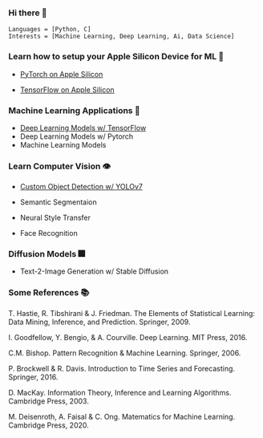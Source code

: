 ### Hi there 👋
```
Languages = [Python, C]
Interests = [Machine Learning, Deep Learning, Ai, Data Science]
```
### Learn how to setup your Apple Silicon Device for ML 🚀

- [PyTorch on Apple Silicon](https://github.com/phpfontana/pytorch-apple-silicon) 

- [TensorFlow on Apple Silicon](https://github.com/phpfontana/tensorflow-apple-silicon) 

### Machine Learning Applications 🤖
- [Deep Learning Models w/ TensorFlow](https://github.com/phpfontana/tensorflow-models)
- Deep Learning Models w/ Pytorch
- Machine Learning Models

### Learn Computer Vision 👁‍
- [Custom Object Detection w/ YOLOv7](https://github.com/phpfontana/custom-object-detection)

- Semantic Segmentaion

- Neural Style Transfer

- Face Recognition

### Diffusion Models 🎆
- Text-2-Image Generation w/ Stable Diffusion 

### Some References 📚
T. Hastie, R. Tibshirani & J. Friedman. The Elements of Statistical Learning: Data Mining, Inference, and Prediction. Springer, 2009.

I. Goodfellow, Y. Bengio, & A. Courville. Deep Learning. MIT Press, 2016.

C.M. Bishop. Pattern Recognition & Machine Learning. Springer, 2006. 

P. Brockwell & R. Davis. Introduction to Time Series and Forecasting. Springer, 2016.

D. MacKay. Information Theory, Inference and Learning Algorithms. Cambridge Press, 2003.

M. Deisenroth, A. Faisal & C. Ong. Matematics for Machine Learning. Cambridge Press, 2020.
